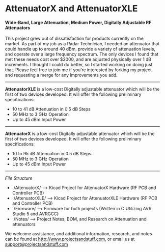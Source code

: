 # AttenuatorX and AttenuatorXLE #
#### Wide-Band, Large Attenuation, Medium Power, Digitally Adjustable RF Attenuators ####

This project grew out of dissatisfaction for products currently on the market. As part of my job as a Radar Technician, I needed an attenuator that could handle up to around 40 dBm, provide a variety of attenuation levels, and operate over a large frequency spectrum. The only devices I found that met these needs cost over $2000, and are adjusted physically over 1 dB increments. I thought I could do better, so I started working on doing just that. Please feel free to join me if you're interested by forking my project and requesting a merge for any improvements you add.

---

**AttenuatorXLE** is a low-cost Digitally adjustable attenuator which will be the first of two devices developed. It will offer the following preliminary specifications:

* 10 to 41 dB Attenuation in 0.5 dB Steps
* 50 MHz to 3 GHz Operation
* Up to 45 dBm Input Power

---

**AttenuatorX** is a low-cost Digitally adjustable attenuator which will be the first of two devices developed. It will offer the following preliminary specifications:

* 10 to 95 dB Attenuation in 0.5 dB Steps
* 50 MHz to 3 GHz Operation
* Up to 45 dBm Input Power

---

*File Structure*

* ./AttenuatorX/ --> Kicad Project for AttenuatorX Hardware (RF PCB and Controller PCB)
* ./AttenuatorXLE/ --> Kicad Project for AttenuatorXLE Hardware (RF PCB and Controller PCB)
* ./Firmware/ --> Firmware for both projects (Written in C Utilizing AVR Studio 5 and AVRGCC)
* ./Notes/ --> Project Notes, BOM, and Research on Attenuation and attenuators

We welcome assistance, and additional information, research, and notes can be found at http://www.projectsandstuff.com, or email us at support@projectsandstuff.com
